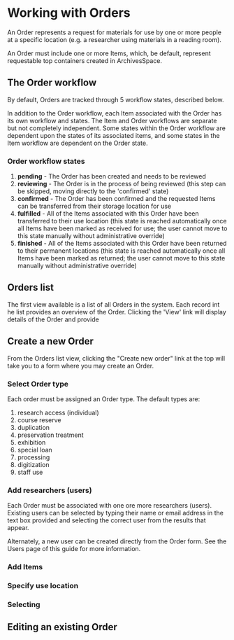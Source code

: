 # Working with Orders

An Order represents a request for materials for use by one or more people at a specific location (e.g. a researcher using materials in a reading room).

An Order must include one or more Items, which, be default, represent requestable top containers created in ArchivesSpace.

## The Order workflow

By default, Orders are tracked through 5 workflow states, described below.

In addition to the Order workflow, each Item associated with the Order has its own workflow and states. The Item and Order workflows are separate but not completely independent. Some states within the Order workflow are dependent upon the states of its associated items, and some states in the Item workflow are dependent on the Order state.

### Order workflow states

1. **pending** - The Order has been created and needs to be reviewed
2. **reviewing** - The Order is in the process of being reviewed (this step can be skipped, moving directly to the 'confirmed' state)
3. **confirmed** - The Order has been confirmed and the requested Items can be transferred from their storage location for use
4. **fulfilled** - All of the Items associated with this Order have been transferred to their use location (this state is reached automatically once all Items have been marked as received for use; the user cannot move to this state manually without administrative override)
5. **finished** - All of the Items associated with this Order have been returned to their permanent locations (this state is reached automatically once all Items have been marked as returned; the user cannot move to this state manually without administrative override)

## Orders list

The first view available is a list of all Orders in the system. Each record int he list provides an overview of the Order. Clicking the 'View' link will display details of the Order and provide

## Create a new Order

From the Orders list view, clicking the "Create new order" link at the top will take you to a form where you may create an Order.

### Select Order type

Each order must be assigned an Order type. The default types are:

1. research access (individual)
2. course reserve
3. duplication
4. preservation treatment
5. exhibition
6. special loan
7. processing
8. digitization
9. staff use

### Add researchers (users)

Each Order must be associated with one ore more researchers (users). Existing users can be selected by typing their name or email address in the text box provided and selecting the correct user from the results that appear.

Alternately, a new user can be created directly from the Order form. See the Users page of this guide for more information.

### Add Items

### Specify use location

### Selecting


## Editing an existing Order
